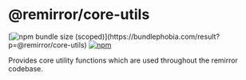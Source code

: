 # @remirror/core-utils

[![npm bundle size (scoped)](https://img.shields.io/bundlephobia/minzip/@remirror/core-utils.svg?)](https://bundlephobia.com/result?p=@remirror/core-utils)
[![npm](https://img.shields.io/npm/dm/@remirror/core-utils.svg?&logo=npm)](https://www.npmjs.com/package/@remirror/core-utils)

Provides core utility functions which are used throughout the remirror codebase.
